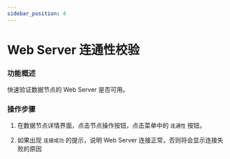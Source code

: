 ```yaml
---
sidebar_position: 4
---
```


# Web Server 连通性校验

### 功能概述

快速验证数据节点的 Web Server 是否可用。

### 操作步骤

1. 在数据节点详情界面，点击节点操作按钮，点击菜单中的 `连通性` 按钮。

2. 如果出现 `连接成功` 的提示，说明 Web Server 连接正常，否则将会显示连接失败的原因
